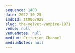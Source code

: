```yaml
---
sequence: 1400
date: 2022-10-25
imdbId: tt0067929
slug: the-velvet-vampire-1971
venue: null
venueNotes: null
medium: Criterion Channel
mediumNotes: null
---
```

